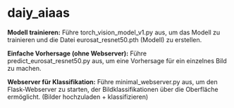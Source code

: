 # daiy_aiaas

**Modell trainieren:**
Führe torch_vision_model_v1.py aus, um das Modell zu trainieren und die Datei eurosat_resnet50.pth (Modell) zu erstellen.

**Einfache Vorhersage (ohne Webserver):**
Führe predict_eurosat_resnet50.py aus, um eine Vorhersage für ein einzelnes Bild zu machen.

**Webserver für Klassifikation:**
Führe minimal_webserver.py aus, um den Flask-Webserver zu starten, der Bildklassifikationen über die Oberfläche ermöglicht.
(Bilder hochzuladen + klassifizieren)
